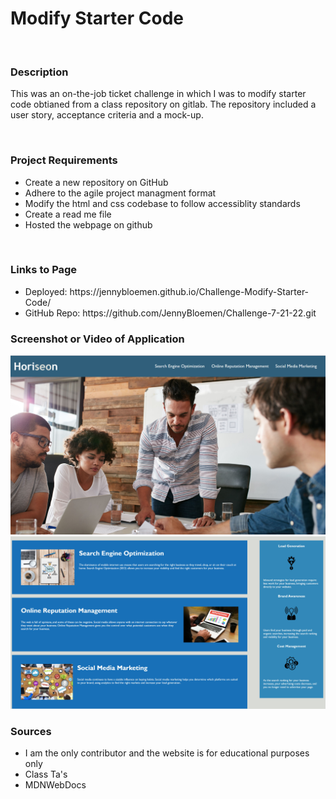 <h1>Modify Starter Code</h1>
<br>  
<h3>Description</h3>
<p>This was an on-the-job ticket challenge in which I was to modify starter code obtianed from a class repository on gitlab. The repository included a user story, acceptance criteria and a mock-up.</p>    
<br>  
<h3>Project Requirements</h3>
  <ul> 
    <li>Create a new repository on GitHub</li>
    <li>Adhere to the agile project managment format</li>
    <li>Modify the html and css codebase to follow accessiblity standards</li>
    <li>Create a read me file</li>
    <li>Hosted the webpage on github</li>
  </ul>
<br>  
<h3>Links to Page</h3> 

<ul>
    <li>Deployed: https://jennybloemen.github.io/Challenge-Modify-Starter-Code/
    </li>
    <li>GitHub Repo: https://github.com/JennyBloemen/Challenge-7-21-22.git
    </li>
  </ul>
<h3>Screenshot or Video of Application</h3>
<img src="./assets/images/Screen-Capture-1 copy.jpg">
<img src="./assets/images/Screen-Capture-2 copy.jpg">

<h3>Sources</h3>
<ul>
  <li>I am the only contributor and the website is for educational purposes only</li> 
  <li>Class Ta's</li>
  <li>MDNWebDocs</li>
       
      
      
  
  
  
  
